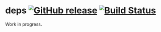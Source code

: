 # deps [![GitHub release](https://img.shields.io/github/release/dropseed/deps.svg)](https://github.com/dropseed/deps/releases) [![Build Status](https://travis-ci.com/dropseed/deps.svg?branch=master)](https://travis-ci.com/dropseed/deps)

Work in progress.
